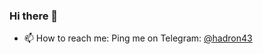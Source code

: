 ### Hi there 👋

<!-- - 👯 I’m looking to collaborate on Web Development Projects. -->
- 📫 How to reach me: Ping me on Telegram: [@hadron43](https://t.me/hadron43)
